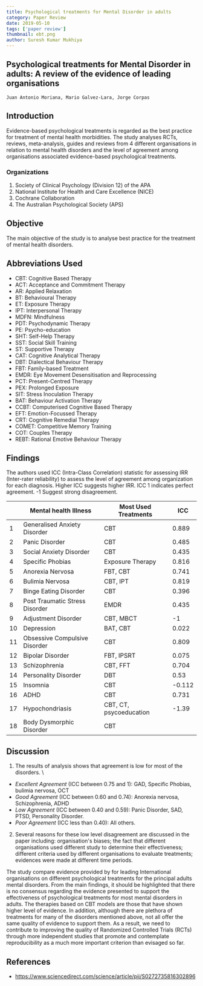 ```yaml
---
title: Psychological treatments for Mental Disorder in adults
category: Paper Review
date: 2019-05-10
tags: ['paper review']
thumbnail: ebt.png
author: Suresh Kumar Mukhiya
---
```


## Psychological treatments for Mental Disorder in adults: A review of the evidence of leading organisations

```
Juan Antonio Moriana, Mario Galvez-Lara, Jorge Corpas
```

## Introduction

Evidence-based psychological treatments is regarded as the best practice for treatment of mental health morbidities. The study analyses RCTs, reviews, meta-analysis, guides and reviews from 4 different organisations in relation to mental health disorders and the level of agreement among organisations associated evidence-based psychological treatments.

### Organizations

1.  Society of Clinical Psychology (Division 12) of the APA
2.  National Institute for Health and Care Excellence (NICE)
3.  Cochrane Collaboration
4.  The Australian Psychological Society (APS)

## Objective

The main objective of the study is to analyse best practice for the treatment of mental health disorders.

## Abbreviations Used

- CBT: Cognitive Based Therapy
- ACT: Acceptance and Commitment Therapy
- AR: Applied Relaxation
- BT: Behavioural Therapy
- ET: Exposure Therapy
- IPT: Interpersonal Therapy
- MDFN: Mindfulness
- PDT: Psychodynamic Therapy
- PE: Psycho-education
- SHT: Self-Help Therapy
- SST: Social Skill Training
- ST: Supportive Therapy
- CAT: Cognitive Analytical Therapy
- DBT: Dialectical Behaviour Therapy
- FBT: Family-based Treatment
- EMDR: Eye Movement Desensitisation and Reprocessing
- PCT: Present-Centred Therapy
- PEX: Prolonged Exposure
- SIT: Stress Inoculation Therapy
- BAT: Behaviour Activation Therapy
- CCBT: Computerised Cognitive Based Therapy
- EFT: Emotion-Focussed Therapy
- CRT: Cognitive Remedial Therapy
- COMET: Competitive Memory Training
- COT: Couples Therapy
- REBT: Rational Emotive Behaviour Therapy

## Findings

The authors used ICC (Intra-Class Correlation) statistic for assessing IRR (Inter-rater reliability) to assess the level of agreement among organization for each diagnosis.
Higher ICC suggests higher IRR. ICC 1 indicates perfect agreement. -1 Suggest strong disagreement.

|     | Mental health Illness          | Most Used Treatments    | ICC    |
| --- | ------------------------------ | ----------------------- | ------ |
| 1   | Generalised Anxiety Disorder   | CBT                     | 0.889  |
| 2   | Panic Disorder                 | CBT                     | 0.485  |
| 3   | Social Anxiety Disorder        | CBT                     | 0.435  |
| 4   | Specific Phobias               | Exposure Therapy        | 0.816  |
| 5   | Anorexia Nervosa               | FBT, CBT                | 0.741  |
| 6   | Bulimia Nervosa                | CBT, IPT                | 0.819  |
| 7   | Binge Eating Disorder          | CBT                     | 0.396  |
| 8   | Post Traumatic Stress Disorder | EMDR                    | 0.435  |
| 9   | Adjustment Disorder            | CBT, MBCT               | -1     |
| 10  | Depression                     | BAT, CBT                | 0.022  |
| 11  | Obsessive Compulsive Disorder  | CBT                     | 0.809  |
| 12  | Bipolar Disorder               | FBT, IPSRT              | 0.075  |
| 13  | Schizophrenia                  | CBT, FFT                | 0.704  |
| 14  | Personality Disorder           | DBT                     | 0.53   |
| 15  | Insomnia                       | CBT                     | -0.112 |
| 16  | ADHD                           | CBT                     | 0.731  |
| 17  | Hypochondriasis                | CBT, CT, psycoeducation | -1.39  |
| 18  | Body Dysmorphic Disorder       | CBT                     |        |

## Discussion

1.  The results of analysis shows that agreement is low for most of the disorders. \

- _Excellent Agreement_ (ICC between 0.75 and 1): GAD, Specific Phobias, bulimia nervosa, OCT
- _Good Agreement_ (ICC between 0.60 and 0.74): Anorexia nervosa, Schizophrenia, ADHD
- _Low Agreement_ (ICC between 0.40 and 0.59): Panic Disorder, SAD, PTSD, Personality Disorder.
- _Poor Agreement_ (ICC less than 0.40): All others.

2.  Several reasons for these low level disagreement are discussed in the paper including: organisation's biases; the fact that different organisations used different study to determine their effectiveness; different criteria used by different organisations to evaluate treatments; evidences were made at different time periods.

The study compare evidence provided by for leading International organisations on different psychological treatments for the principal adults mental disorders. From the main findings, it should be highlighted that there is no consensus regarding the evidence presented to support the effectiveness of psychological treatments for most mental disorders in adults. The therapies based on CBT models are those that have shown higher level of evidence. In addition, although there are plethora of treatments for many of the disorders mentioned above, not all offer the same quality of evidence to support them. As a result, we need to contribute to improving the quality of Randomized Controlled Trials (RCTs) through more independent studies that promote and contemplate reproducibility as a much more important criterion than evisaged so far.

## References

- https://www.sciencedirect.com/science/article/pii/S0272735816302896
